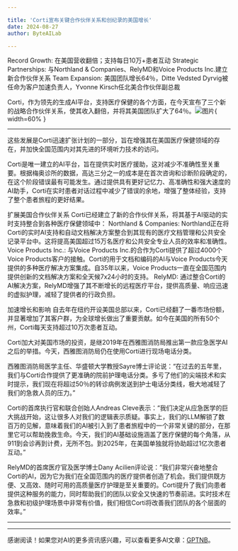 ```yaml
---

title: 'Corti宣布关键合作伙伴关系和创纪录的美国增长'
date: 2024-08-27
author: ByteAILab

---
```


Record Growth: 在美国营收翻倍；支持每日10万+患者互动
Strategic Partnerships: 与Northland & Companies、RelyMD和Voice Products Inc.建立新合作伙伴关系
Team Expansion: 美国团队增长64％，Ditte Vedsted Dyrvig被任命为客户加速负责人，Yvonne Kirsch任北美合作伙伴副总裁

Corti，作为领先的生成AI平台，支持医疗保健的各个方面，在今天宣布了三个新的战略合作伙伴关系，使其收入翻倍，并将其美国团队扩大了64％。![图片](https://ai-techpark.com/wp-content/uploads/2024/08/Corti-Ann-960x540.jpg){ width=60% }

---
这些发展是Corti迅速扩张计划的一部分，旨在增强其在美国医疗保健领域的存在，并加快全国范围内对其先进的环境听力技术的访问。

Corti是唯一建立的AI平台，旨在提供实时医疗援助，这对减少不准确性至关重要。根据梅奥诊所的数据，高达三分之一的成本是在首次咨询和诊断阶段确定的，在这个阶段错误最有可能发生。通过提供具有更好记忆力、高准确性和强大速度的AI助手，Corti在实时患者对话过程中减少了错误的余地，增强了整体经验，支持了整个患者旅程的更好结果。

扩展美国合作伙伴关系
Corti已经建立了新的合作伙伴关系，将其基于AI驱动的实时支持整合到各种医疗保健领域中：
Northland & Companies: Northland正在将Corti的实时AI支持和自动文档解决方案整合到其现有的医疗文档管理和公共安全记录平台中。这将提高美国超过15万名医疗和公共安全专业人员的效率和准确性。
Voice Products Inc.: 与Voice Products Inc.的合作为Corti提供了超过4000个Voice Products客户的接触。Corti的用于文档和编码的AI与Voice Products今天提供的多种医疗解决方案集成。自35年以来，Voice Products一直在全国范围内提供创新的文档解决方案和全天候7x24小时的支持。
RelyMD: 通过整合Corti的AI解决方案，RelyMD增强了其不断增长的远程医疗平台，提供高质量、响应迅速的虚拟护理，减轻了提供者的行政负担。

加速增长和影响
自去年在纽约开设美国总部以来，Corti已经翻了一番市场份额，并显著增加了其客户群，为全球增长做出了重要贡献。如今在美国的所有50个州，Corti每天支持超过10万次患者互动。

Corti加大对美国市场的投资，是继2019年在西雅图消防局推出第一款应急医学AI之后的举措。今天，西雅图消防局仍在使用Corti进行现场电话分类。

西雅图消防局医学主任、华盛顿大学教授Sayre博士评论说：“在过去的五年里，我们与Corti合作提供了更准确的院前护理电话分类。多亏了他们的尖端技术和实时提示，我们现在将超过50％的转诊病例发送到护士电话分类线，极大地减轻了我们的急救人员的压力。”

Corti的首席执行官和联合创始人Andreas Cleve表示：“我们决定从应急医学的巨大挑战开始，这让很多人对我们的逻辑表示质疑。事实上，我们的LLM解锁了数百万的见解，意味着我们的AI被引入到了患者旅程中的一个非常关键的部分，在那里它可以帮助挽救生命。今天，我们的AI基础设施涵盖了医疗保健的每个角落，从911到会诊再到计费，无所不包。到2025年，在美国单独就将协助超过1亿次患者互动。”

RelyMD的首席医疗官及医学博士Dany Acilien评论说：“我们非常兴奋地整合Corti的AI，因为它为我们在全国范围内的医疗提供者创造了机会。我们提供既方便、又高效、随时可用的高质量医疗护理是至关重要的。Corti提升了我们向患者提供这种服务的能力，同时帮助我们的团队以安全又快速的节奏前进。实时技术在急救和初级护理场景中非常有价值，我们相信Corti将改善我们团队的各个层面的效率。”


---
---
感谢阅读！如果您对AI的更多资讯感兴趣，可以查看更多AI文章：[GPTNB](https://gptnb.com)。